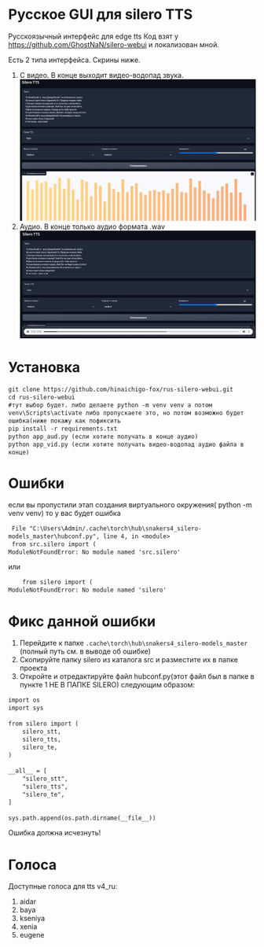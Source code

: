 # Русское GUI для silero TTS
Русскоязычный интерфейс для edge tts 
Код взят у https://github.com/GhostNaN/silero-webui и локализован мной.

Есть 2 типа интерфейса. Скрины ниже.
1. С видео. В конце выходит видео-водопад звука.
![Скрин интерфейса с видео(делает видео водопад звука)](https://github.com/hinaichigo-fox/rus-silero-webui/blob/main/vid.jpg)
2. Аудио. В конце только аудио формата .wav
![Скрин интерфейса с аудио(тут только аудио формата .wav)](https://github.com/hinaichigo-fox/rus-silero-webui/blob/main/aud.jpg)

# Установка
```
git clone https://github.com/hinaichigo-fox/rus-silero-webui.git
cd rus-silero-webui
#тут выбор будет. либо делаете python -m venv venv а потом venv\Scripts\activate либо пропускаете это, но потом возможно будет ошибка(ниже покажу как пофиксить
pip install -r requirements.txt
python app_aud.py (если хотите получать в конце аудио)
python app_vid.py (если хотите получать видео-водопад аудио файла в конце)
```
# Ошибки
если вы пропустили этап создания виртуального окружения( python -m venv venv) то у вас будет ошибка
```
 File "C:\Users\Admin/.cache\torch\hub\snakers4_silero-models_master\hubconf.py", line 4, in <module>
 from src.silero import (
ModuleNotFoundError: No module named 'src.silero'
```
или
```
    from silero import (
ModuleNotFoundError: No module named 'silero'
```
# Фикс данной ошибки
1. Перейдите к папке `.cache\torch\hub\snakers4_silero-models_master` (полный путь см. в выводе об ошибке)
2. Скопируйте папку silero из каталога src и разместите их в папке проекта
3. Откройте и отредактируйте файл hubconf.py(этот файл был в папке в пункте 1 НЕ В ПАПКЕ SILERO) следующим образом:
```
import os
import sys

from silero import (
    silero_stt,
    silero_tts,
    silero_te,
)

__all__ = [
    "silero_stt",
    "silero_tts",
    "silero_te",
]

sys.path.append(os.path.dirname(__file__))
```
Ошибка должна исчезнуть!

# Голоса 
Доступные голоса для tts v4_ru:
1. aidar
2. baya
3. kseniya
4. xenia
5. eugene
